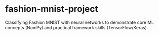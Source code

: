# fashion-mnist-project
Classifying Fashion MNIST with neural networks to demonstrate core ML concepts (NumPy) and practical framework skills (TensorFlow/Keras).
